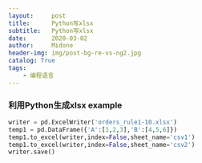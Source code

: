 ```yaml
---
layout:     post
title:      Python写xlsx
subtitle:   Python写xlsx
date:       2020-03-02
author:     Midone
header-img: img/post-bg-re-vs-ng2.jpg
catalog: True
tags:
    - 编程语言
---
```


### 利用Python生成xlsx example

```python
writer = pd.ExcelWriter('orders_rule1-10.xlsx')
temp1 = pd.DataFrame({'A':[1,2,3],'B':[4,5,6]})
temp1.to_excel(writer,index=False,sheet_name='csv1')
temp1.to_excel(writer,index=False,sheet_name='csv2')
writer.save()
```

